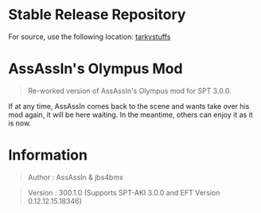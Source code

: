 # Stable Release Repository
For source, use the following location: [tarkystuffs](https://github.com/jbs4bmx/tarkyStuffs)

# AssAssIn's Olympus Mod
>Re-worked version of AssAssIn's Olympus mod for SPT 3.0.0.

If at any time, AssAssIn comes back to the scene and wants take over his mod again, it will be here waiting. In the meantime, others can enjoy it as it is now.


# Information
>Author  : AssAssIn & jbs4bmx

>Version : 300.1.0 (Supports SPT-AKI 3.0.0 and EFT Version 0.12.12.15.18346)
